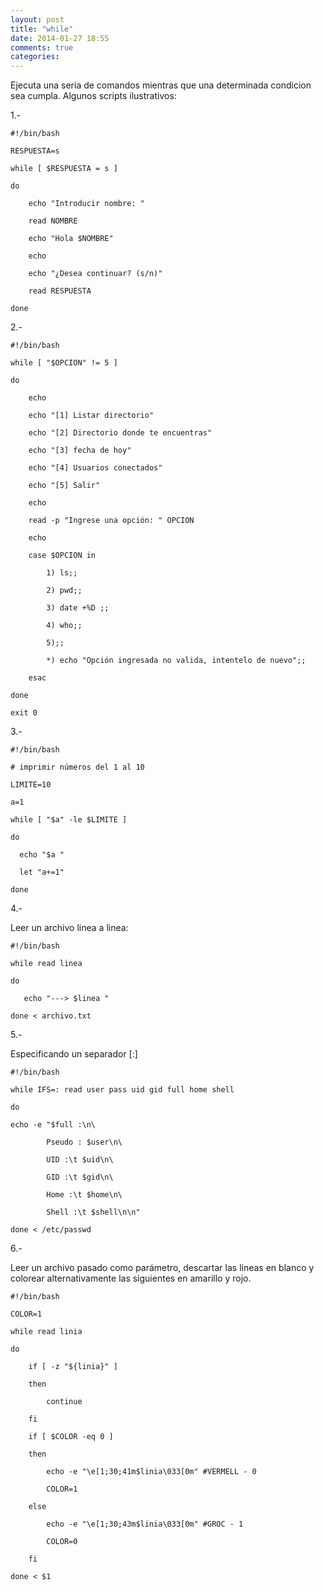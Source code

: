```yaml
---
layout: post
title: "while"
date: 2014-01-27 18:55
comments: true
categories: 
---
```

Ejecuta una seria de comandos mientras que una determinada condicion sea cumpla. Algunos scripts ilustrativos:

1.-

	#!/bin/bash

	RESPUESTA=s

	while [ $RESPUESTA = s ]

	do

		echo "Introducir nombre: "

		read NOMBRE

		echo "Hola $NOMBRE"

		echo

		echo "¿Desea continuar? (s/n)"

		read RESPUESTA

	done

2.-

	#!/bin/bash

	while [ "$OPCION" != 5 ]

	do

		echo

		echo "[1] Listar directorio"

		echo "[2] Directorio donde te encuentras"

		echo "[3] fecha de hoy"

		echo "[4] Usuarios conectados"

		echo "[5] Salir"

		echo

		read -p "Ingrese una opción: " OPCION

		echo

		case $OPCION in

			1) ls;;

			2) pwd;;

			3) date +%D ;;

			4) who;;

			5);;

			*) echo "Opción ingresada no valida, intentelo de nuevo";;

		esac

	done

	exit 0

3.-

	#!/bin/bash

	# imprimir números del 1 al 10

	LIMITE=10

	a=1

	while [ "$a" -le $LIMITE ]

	do

	  echo "$a "

	  let "a+=1"

	done

4.-

Leer un archivo linea a linea:

	#!/bin/bash

	while read linea

	do

	   echo "---> $linea "

	done < archivo.txt

5.-

Especificando un separador [:]

	#!/bin/bash

	while IFS=: read user pass uid gid full home shell

	do

	echo -e "$full :\n\

		    Pseudo : $user\n\

		    UID :\t $uid\n\

		    GID :\t $gid\n\

		    Home :\t $home\n\

		    Shell :\t $shell\n\n"

	done < /etc/passwd

6.-

Leer un archivo pasado como parámetro, descartar las lineas en blanco y colorear alternativamente las siguientes en amarillo y rojo.

	#!/bin/bash

	COLOR=1

	while read linia

	do

		if [ -z "${linia}" ] 

		then

			continue

		fi

		if [ $COLOR -eq 0 ]

		then

			echo -e "\e[1;30;41m$linia\033[0m" #VERMELL - 0

			COLOR=1

		else

			echo -e "\e[1;30;43m$linia\033[0m" #GROC - 1

			COLOR=0

		fi

	done < $1

